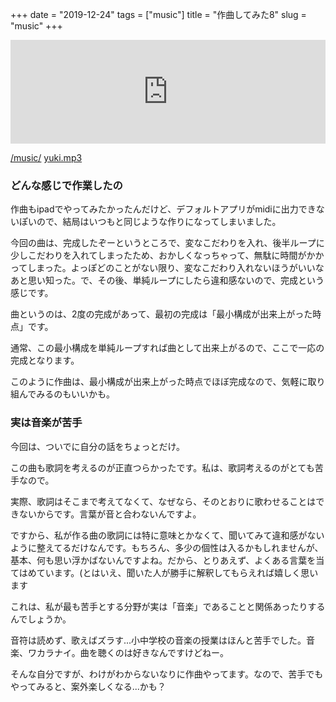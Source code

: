 +++
date = "2019-12-24"
tags = ["music"]
title = "作曲してみた8"
slug = "music"
+++

<iframe width="100%" height="166" scrolling="no" frameborder="no" allow="autoplay" src="https://w.soundcloud.com/player/?url=https%3A//api.soundcloud.com/tracks/731857180&color=%23ff5500&auto_play=false&hide_related=false&show_comments=true&show_user=true&show_reposts=false&show_teaser=true"></iframe>

[/music/](/music)
[yuki.mp3](/music/yuki.mp3)

### どんな感じで作業したの

作曲もipadでやってみたかったんだけど、デフォルトアプリがmidiに出力できないぽいので、結局はいつもと同じような作りになってしまいました。

今回の曲は、完成したぞーというところで、変なこだわりを入れ、後半ループに少しこだわりを入れてしまったため、おかしくなっちゃって、無駄に時間がかかってしまった。よっぽどのことがない限り、変なこだわり入れないほうがいいなあと思い知った。で、その後、単純ループにしたら違和感ないので、完成という感じです。

曲というのは、2度の完成があって、最初の完成は「最小構成が出来上がった時点」です。

通常、この最小構成を単純ループすれば曲として出来上がるので、ここで一応の完成となります。

このように作曲は、最小構成が出来上がった時点でほぼ完成なので、気軽に取り組んでみるのもいいかも。

### 実は音楽が苦手

今回は、ついでに自分の話をちょっとだけ。

この曲も歌詞を考えるのが正直つらかったです。私は、歌詞考えるのがとても苦手なので。

実際、歌詞はそこまで考えてなくて、なぜなら、そのとおりに歌わせることはできないからです。言葉が音と合わないんですよ。

ですから、私が作る曲の歌詞には特に意味とかなくて、聞いてみて違和感がないように整えてるだけなんです。もちろん、多少の個性は入るかもしれませんが、基本、何も思い浮かばないんですよね。だから、とりあえず、よくある言葉を当てはめています。(とはいえ、聞いた人が勝手に解釈してもらえれば嬉しく思います

これは、私が最も苦手とする分野が実は「音楽」であることと関係あったりするんでしょうか。

音符は読めず、歌えばズラす...小中学校の音楽の授業はほんと苦手でした。音楽、ワカラナイ。曲を聴くのは好きなんですけどねー。

そんな自分ですが、わけがわからないなりに作曲やってます。なので、苦手でもやってみると、案外楽しくなる...かも？

